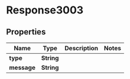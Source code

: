 
# Response3003

## Properties
Name | Type | Description | Notes
------------ | ------------- | ------------- | -------------
**type** | **String** |  | 
**message** | **String** |  | 



